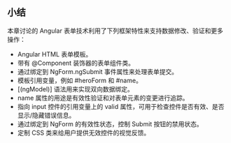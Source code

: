 ## 小结

本章讨论的 Angular 表单技术利用了下列框架特性来支持数据修改、验证和更多操作：

- Angular HTML 表单模板。
- 带有 @Component 装饰器的表单组件类。
- 通过绑定到 NgForm.ngSubmit 事件属性来处理表单提交。
- 模板引用变量，例如 #heroForm 和 #name。
- [(ngModel)] 语法用来实现双向数据绑定。
- name 属性的用途是有效性验证和对表单元素的变更进行追踪。
- 指向 input 控件的引用变量上的 valid 属性，可用于检查控件是否有效、是否显示/隐藏错误信息。
- 通过绑定到 NgForm 的有效性状态，控制 Submit 按钮的禁用状态。
- 定制 CSS 类来给用户提供无效控件的视觉反馈。
